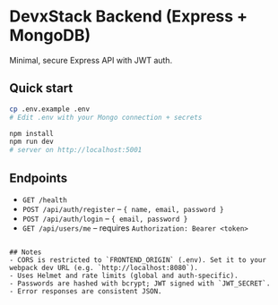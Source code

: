 # DevxStack Backend (Express + MongoDB)

Minimal, secure Express API with JWT auth.

## Quick start

```bash
cp .env.example .env
# Edit .env with your Mongo connection + secrets

npm install
npm run dev
# server on http://localhost:5001
```

## Endpoints

- `GET /health`
- `POST /api/auth/register` – `{ name, email, password }`
- `POST /api/auth/login` – `{ email, password }`
- `GET /api/users/me` – requires `Authorization: Bearer <token>`

```

## Notes
- CORS is restricted to `FRONTEND_ORIGIN` (.env). Set it to your webpack dev URL (e.g. `http://localhost:8080`).
- Uses Helmet and rate limits (global and auth-specific).
- Passwords are hashed with bcrypt; JWT signed with `JWT_SECRET`.
- Error responses are consistent JSON.
```
